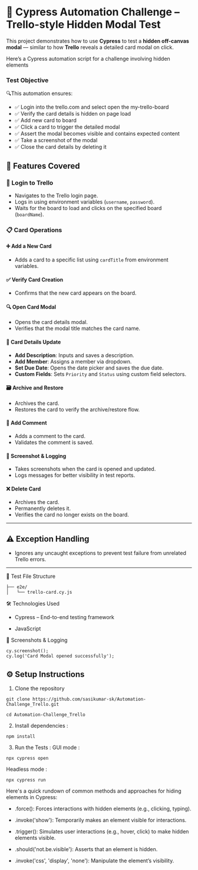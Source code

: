 # 🚀 Cypress Automation Challenge – Trello-style Hidden Modal Test

This project demonstrates how to use **Cypress** to test a **hidden off-canvas modal** — similar to how **Trello** reveals a detailed card modal on click.

Here’s a Cypress automation script for a challenge involving hidden elements 

### Test Objective
🔍This automation ensures:
- ✅ Login into the trello.com and select open the my-trello-board
- ✅ Verify the card details is hidden on page load
- ✅ Add new card to board
- ✅ Click a card to trigger the detailed modal
- ✅ Assert the modal becomes visible and contains expected content
- ✅ Take a screenshot of the modal
- ✅ Close the card details by deleting it

## 🚀 Features Covered

### 🔐 Login to Trello
- Navigates to the Trello login page.
- Logs in using environment variables (`username`, `password`).
- Waits for the board to load and clicks on the specified board (`boardName`).

### 📋 Card Operations

#### ➕ Add a New Card
- Adds a card to a specific list using `cardTitle` from environment variables.

#### ✅ Verify Card Creation
- Confirms that the new card appears on the board.

#### 🔍 Open Card Modal
- Opens the card details modal.
- Verifies that the modal title matches the card name.

#### 📝 Card Details Update
- **Add Description**: Inputs and saves a description.
- **Add Member**: Assigns a member via dropdown.
- **Set Due Date**: Opens the date picker and saves the due date.
- **Custom Fields**: Sets `Priority` and `Status` using custom field selectors.

#### 🗃️ Archive and Restore
- Archives the card.
- Restores the card to verify the archive/restore flow.

#### 💬 Add Comment
- Adds a comment to the card.
- Validates the comment is saved.

#### 📸 Screenshot & Logging
- Takes screenshots when the card is opened and updated.
- Logs messages for better visibility in test reports.

#### ❌ Delete Card
- Archives the card.
- Permanently deletes it.
- Verifies the card no longer exists on the board.

---

## ⚠️ Exception Handling
- Ignores any uncaught exceptions to prevent test failure from unrelated Trello errors.

---


🧾 Test File Structure
```cypress/
├── e2e/
│   └── trello-card.cy.js
```
🛠️ Technologies Used

- Cypress – End-to-end testing framework

- JavaScript 

📸 Screenshots & Logging
```
cy.screenshot();
cy.log('Card Modal opened successfully');
```
## ⚙️ Setup Instructions

1. Clone the repository

```
git clone https://github.com/sasikumar-sk/Automation-Challenge_Trello.git

cd Automation-Challenge_Trello
```

2. Install dependencies :
```
npm install
```
3. Run the Tests :
GUI mode :
```
npx cypress open
```
Headless mode : 
```
npx cypress run
```

Here's a quick rundown of common methods and approaches for hiding elements in Cypress:

- .force(): Forces interactions with hidden elements (e.g., clicking, typing).

- .invoke('show'): Temporarily makes an element visible for interactions.

- .trigger(): Simulates user interactions (e.g., hover, click) to make hidden elements visible.

- .should('not.be.visible'): Asserts that an element is hidden.

- .invoke('css', 'display', 'none'): Manipulate the element’s visibility.

